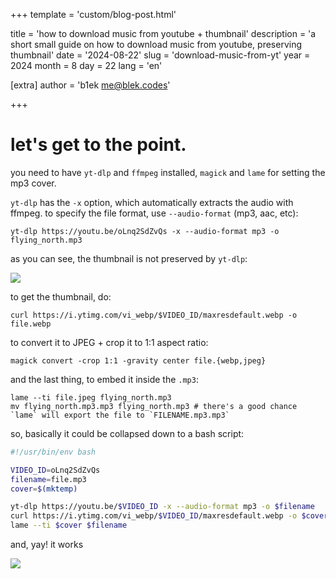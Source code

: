 +++
template = 'custom/blog-post.html'

title = 'how to download music from youtube + thumbnail'
description = 'a short small guide on how to download music from youtube, preserving thumbnail'
date = '2024-08-22'
slug = 'download-music-from-yt'
year = 2024
month = 8
day = 22
lang = 'en'

[extra]
author = 'b1ek <me@blek.codes>'

+++

# let's get to the point.
you need to have `yt-dlp` and `ffmpeg` installed, `magick` and `lame` for setting the mp3 cover.

`yt-dlp` has the `-x` option, which automatically extracts the audio with ffmpeg. to specify the file format, use `--audio-format` (mp3, aac, etc):

```
yt-dlp https://youtu.be/oLnq2SdZvQs -x --audio-format mp3 -o flying_north.mp3
```

as you can see, the thumbnail is not preserved by `yt-dlp`:

<img src='/blog-image/yt-music-no-thumb.png' />

to get the thumbnail, do:

```
curl https://i.ytimg.com/vi_webp/$VIDEO_ID/maxresdefault.webp -o file.webp
```

to convert it to JPEG + crop it to 1:1 aspect ratio:

```
magick convert -crop 1:1 -gravity center file.{webp,jpeg}
```

and the last thing, to embed it inside the `.mp3`:

```
lame --ti file.jpeg flying_north.mp3
mv flying_north.mp3.mp3 flying_north.mp3 # there's a good chance `lame` will export the file to `FILENAME.mp3.mp3`
```

so, basically it could be collapsed down to a bash script:

```bash
#!/usr/bin/env bash

VIDEO_ID=oLnq2SdZvQs
filename=file.mp3
cover=$(mktemp)

yt-dlp https://youtu.be/$VIDEO_ID -x --audio-format mp3 -o $filename
curl https://i.ytimg.com/vi_webp/$VIDEO_ID/maxresdefault.webp -o $cover
lame --ti $cover $filename
```

and, yay! it works

<img src='/blog-image/yt-music-works-in-amberol.png' />


